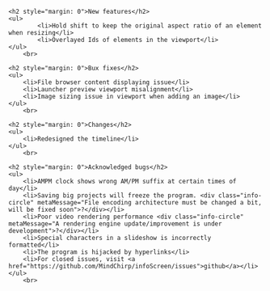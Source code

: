     <h2 style="margin: 0">New features</h2>
    <ul>
            <li>Hold shift to keep the original aspect ratio of an element when resizing</li>
            <li>Overlayed Ids of elements in the viewport</li>
    </ul>
        <br>

    <h2 style="margin: 0">Bux fixes</h2>
    <ul>
        <li>File browser content displaying issue</li>
        <li>Launcher preview viewport misalignment</li>
        <li>Image sizing issue in viewport when adding an image</li>
    </ul>
        <br>

    <h2 style="margin: 0">Changes</h2>
    <ul>
        <li>Redesigned the timeline</li>
    </ul>
        <br>

    <h2 style="margin: 0">Acknowledged bugs</h2>
    <ul>
        <li>AMPM clock shows wrong AM/PM suffix at certain times of day</li>
        <li>Saving big projects will freeze the program. <div class="info-circle" metaMessage="File encoding architecture must be changed a bit, will be fixed soon">?</div></li>
        <li>Poor video rendering performance <div class="info-circle" metaMessage="A rendering engine update/improvement is under development">?</div></li>
        <li>Special characters in a slideshow is incorrectly formatted</li>
        <li>The program is hijacked by hyperlinks</li>
        <li>For closed issues, visit <a href="https://github.com/MindChirp/infoScreen/issues">github</a></li>
    </ul>
        <br>
